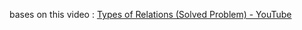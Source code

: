 bases on this video : [Types of Relations (Solved Problem) - YouTube](https://www.youtube.com/watch?v=K1IUntpKkE8)
 